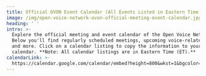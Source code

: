 ```yaml
---
title: Official OVON Event Calendar (All Events Listed in Eastern Time)
image: /img/open-voice-network-ovon-official-meeting-event-calendar.jpg
heading: ' '
intro: >-
  Explore the official meeting and event calendar of the Open Voice Network.
  Below you'll find regularly scheduled meetings, upcoming voice-related events,
  and more. Click on a calendar listing to copy the information to your personal
  calendar. **Note: All calendar listings are in Eastern Time (ET).**
calendarLink: >-
  https://calendar.google.com/calendar/embed?height=800&wkst=1&bgcolor=%23ffffff&ctz=America%2FDetroit&title=Open%20Voice%20Network%20Official%20Meeting%20and%20Event%20Calendar&showTz=1&src=YWxpc3NhLnBhaWtAb3BlbnZvaWNlbmV0d29yay5vcmc&src=YWRkcmVzc2Jvb2sjY29udGFjdHNAZ3JvdXAudi5jYWxlbmRhci5nb29nbGUuY29t&src=Y185Zmk4ODhzbGphdHMzOTE1M281bjhpY2UzMEBncm91cC5jYWxlbmRhci5nb29nbGUuY29t&src=ZW4udXNhI2hvbGlkYXlAZ3JvdXAudi5jYWxlbmRhci5nb29nbGUuY29t&color=%23039BE5&color=%2333B679&color=%23F4511E&color=%230B8043
---
```


